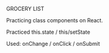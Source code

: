 GROCERY LIST

Practicing  class components on React.

Practiced this.state / this/setState

Used: onChange / onClick / onSubmit

